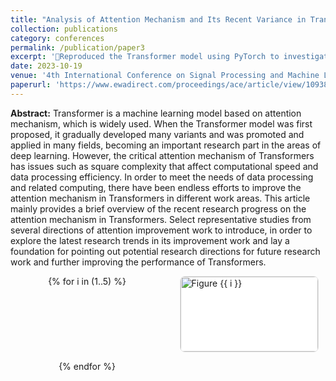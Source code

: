 ```yaml
---
title: "Analysis of Attention Mechanism and Its Recent Variance in Transformer"
collection: publications
category: conferences
permalink: /publication/paper3
excerpt: 'Reproduced the Transformer model using PyTorch to investigate the application of the Attention mechanism in neural networks Implemented neural network models with linear complexity, including the Linear Transformer, External Attention, and FLASH models in PyTorch, assessing their runtime performance across diverse datasets Developed low-rank multi-head attention neural network models in PyTorch; conducted comparative experiments with their original models on diverse datasets Consolidated experimental results; compared different models and the effect of model optimization'
date: 2023-10-19
venue: '4th International Conference on Signal Processing and Machine Learning'
paperurl: 'https://www.ewadirect.com/proceedings/ace/article/view/10938/pdf'
---
```


**Abstract:** Transformer is a machine learning model based on attention mechanism, which is widely used. When the Transformer model was first proposed, it gradually developed many variants and was promoted and applied in many fields, becoming an important research part in the areas of deep learning. However, the critical attention mechanism of Transformers has issues such as square complexity that affect computational speed and data processing efficiency. In order to meet the needs of data processing and related computing, there have been endless efforts to improve the attention mechanism in Transformers in different work areas. This article mainly provides a brief overview of the recent research progress on the attention mechanism in Transformers. Select representative studies from several directions of attention improvement work to introduce, in order to explore the latest research trends in its improvement work and lay a foundation for pointing out potential research directions for future research work and further improving the performance of Transformers.

<style>
.thumb-grid{
  display: grid;
  grid-template-columns: repeat(auto-fit, minmax(160px, 1fr));
  gap: 14px;
  justify-items: center;
  align-items: start;
  margin: 8px 0 24px;
}
.thumb{
  width: 100%;
  max-width: 220px;
  border: 1px solid #e4e4e4;
  border-radius: 8px;
  overflow: hidden;
  background: #fff;
  box-shadow: 0 0 0 rgba(0,0,0,0);
  transition: box-shadow .2s ease, transform .2s ease;
  text-decoration: none;
}
.thumb:hover{ box-shadow: 0 6px 16px rgba(0,0,0,.08); transform: translateY(-2px); }
.thumb img{
  width: 100%;
  height: 120px;          /* 统一缩略图高度；若想不裁剪可把 cover 改为 contain */
  object-fit: cover;
  display: block;
}
.thumb-caption{
  font-size: 0.85rem;
  color: #666;
  text-align: center;
  padding: 6px 8px 8px;
}
</style>

<div class="thumb-grid">
  {% for i in (1..5) %}
  <div class="thumb">
    <img src="/images/publication/paper3/f{{ i }}.png" alt="Figure {{ i }}" loading="lazy">
  </div>
  {% endfor %}
</div>